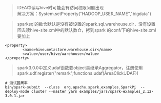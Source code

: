 >IDEA中读写hive时可能会有访问权限问题出现  
>解决方案：System.setProperty("HADOOP_USER_NAME","bigdata")

>sparksql的数仓默认是没有被设置的spark.sql.warehouse.dir，没有设置回去读hive-site.xml中的默认数仓，拷到spark 的conf/下的hive-site.xml 要加上
```
<property>
        <name>hive.metastore.warehouse.dir</name>
        <value>/user/hive/warehouse</value>
</property>
```
>spark3.0.0中定义udaf函数要object类继承Aggregator，注册使用spark.udf.register("remark",functions.udaf(AreaClickUDAF))

```
# 测试圆周率
bin/spark-submit  --class  org.apache.spark.examples.SparkPi  --deploy-mode cluster --master yarn examples/jars/spark-examples_2.12-3.0.1.jar
```

